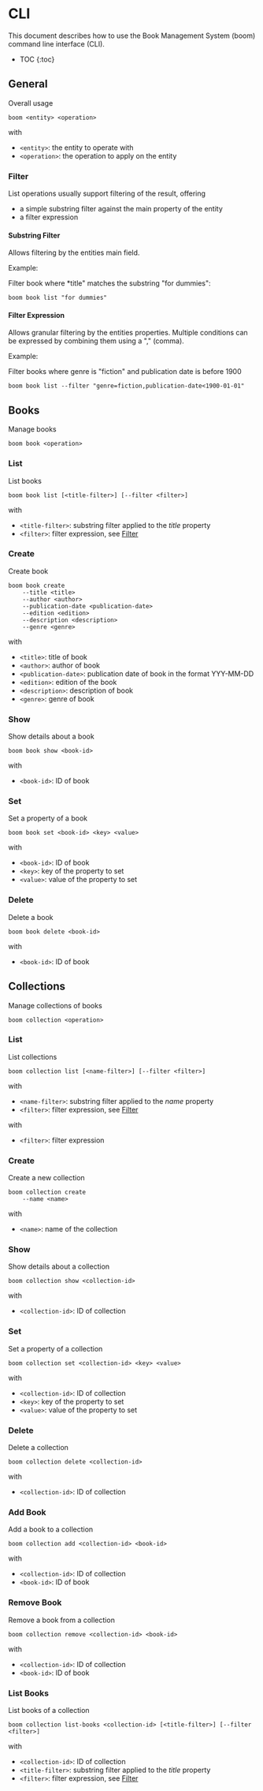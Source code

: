 # CLI

This document describes how to use the Book Management System (boom) command line interface (CLI).

* TOC
{:toc}


## General

Overall usage

    boom <entity> <operation>

with
- `<entity>`: the entity to operate with
- `<operation>`: the operation to apply on the entity


### Filter

List operations usually support filtering of the result, offering
- a simple substring filter against the main property of the entity
- a filter expression

#### Substring Filter

Allows filtering by the entities main field.

Example:

Filter book where *title" matches the substring "for dummies":

    boom book list "for dummies"

#### Filter Expression
Allows granular filtering by the entities properties. Multiple conditions can be expressed by combining them using a "," (comma).

Example:

Filter books where genre is "fiction" and publication date is before 1900

    boom book list --filter "genre=fiction,publication-date<1900-01-01"


## Books

Manage books

    boom book <operation>


### List

List books

    boom book list [<title-filter>] [--filter <filter>]

with
- `<title-filter>`: substring filter applied to the *title* property
- `<filter>`: filter expression, see [Filter](#filter)

### Create

Create book

    boom book create
        --title <title>
        --author <author>
        --publication-date <publication-date>
        --edition <edition>
        --description <description>
        --genre <genre>

with
- `<title>`: title of book
- `<author>`: author of book
- `<publication-date>`: publication date of book in the format YYY-MM-DD
- `<edition>`: edition of the book
- `<description>`: description of book
- `<genre>`: genre of book

### Show

Show details about a book

    boom book show <book-id>

with
- `<book-id>`: ID of book

### Set

Set a property of a book

    boom book set <book-id> <key> <value>

with
- `<book-id>`: ID of book
- `<key>`: key of the property to set
- `<value>`: value of the property to set

### Delete

Delete a book

    boom book delete <book-id>

with
- `<book-id>`: ID of book


## Collections

Manage collections of books

    boom collection <operation>


### List

List collections

    boom collection list [<name-filter>] [--filter <filter>]

with
- `<name-filter>`: substring filter applied to the *name* property
- `<filter>`: filter expression, see [Filter](#filter)

with
- `<filter>`: filter expression

### Create

Create a new collection

    boom collection create
        --name <name>

with
- `<name>`: name of the collection

### Show

Show details about a collection

    boom collection show <collection-id>

with
- `<collection-id>`: ID of collection


### Set

Set a property of a collection

    boom collection set <collection-id> <key> <value>

with
- `<collection-id>`: ID of collection
- `<key>`: key of the property to set
- `<value>`: value of the property to set


### Delete

Delete a collection

    boom collection delete <collection-id>

with
- `<collection-id>`: ID of collection

### Add Book

Add a book to a collection

    boom collection add <collection-id> <book-id>

with
- `<collection-id>`: ID of collection
- `<book-id>`: ID of book


### Remove Book

Remove a book from a collection

    boom collection remove <collection-id> <book-id>

with
- `<collection-id>`: ID of collection
- `<book-id>`: ID of book

### List Books

List books of a collection

    boom collection list-books <collection-id> [<title-filter>] [--filter <filter>]

with
- `<collection-id>`: ID of collection
- `<title-filter>`: substring filter applied to the *title* property
- `<filter>`: filter expression, see [Filter](#filter)

